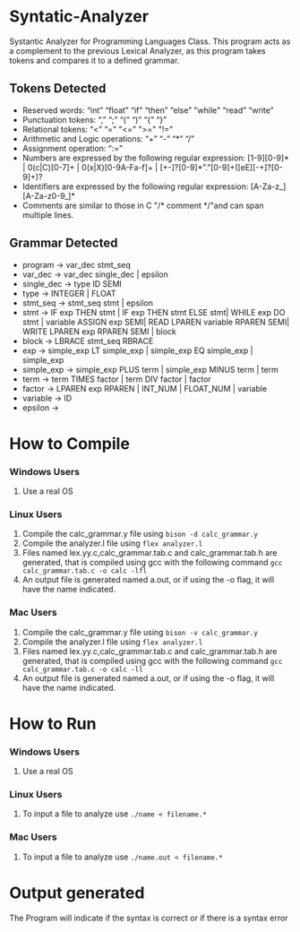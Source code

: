 # Syntatic-Analyzer
Systantic Analyzer for Programming Languages Class. This program acts as a complement to the previous Lexical Analyzer, as this program takes tokens and compares it to a defined grammar.

## Tokens Detected

* Reserved words: “int” “float” “if” “then” “else” "while" “read” “write”
* Punctuation tokens: “,” “;” “(” “)” “{” “}”
* Relational tokens: “<” “=” "<=" ">=" "!="
* Arithmetic and Logic operations: “+” “-” “*” “/”
* Assignment operation: “:=”
* Numbers are expressed by the following regular expression:
[1-9][0-9]* | 0(c|C)[0-7]+ | 0(x|X)[0-9A-Fa-f]+ | [+-]?[0-9]*”.”[0-9]+([eE][-+]?[0-9]+)?
* Identifiers are expressed by the following regular expression: [A-Za-z_][A-Za-z0-9_]*
* Comments are similar to those in C "/* comment */"and can span multiple lines.

## Grammar Detected
* program     -> var_dec stmt_seq
* var_dec     -> var_dec single_dec  | epsilon
* single_dec  -> type ID SEMI
* type        -> INTEGER | FLOAT
* stmt_seq    -> stmt_seq stmt  | epsilon
* stmt        -> IF exp THEN stmt  | IF exp THEN stmt ELSE stmt| WHILE exp DO stmt  | variable ASSIGN exp SEMI| READ LPAREN variable RPAREN SEMI| WRITE LPAREN exp RPAREN SEMI | block
* block       -> LBRACE stmt_seq RBRACE
* exp         -> simple_exp LT simple_exp | simple_exp EQ simple_exp  | simple_exp
* simple_exp  -> simple_exp PLUS term | simple_exp MINUS term | term
* term        -> term TIMES factor  | term DIV factor  | factor
* factor      -> LPAREN exp RPAREN | INT_NUM  | FLOAT_NUM  | variable
* variable    -> ID
* epsilon     -> 

# How to Compile
### Windows Users
1. Use a real OS

### Linux Users
1. Compile the calc_grammar.y file using  ```bison -d calc_grammar.y```
2. Compile the analyzer.l file using ```flex analyzer.l```
3. Files named lex.yy.c,calc_grammar.tab.c and calc_grammar.tab.h are generated, that is compiled using gcc with the following command ```gcc calc_grammar.tab.c -o calc -lfl```
4. An output file is generated named a.out, or if using the -o flag, it will have the name indicated.

### Mac Users
1. Compile the calc_grammar.y file using  ```bison -v calc_grammar.y```
2. Compile the analyzer.l file using ```flex analyzer.l```
3. Files named lex.yy.c,calc_grammar.tab.c and calc_grammar.tab.h are generated, that is compiled using gcc with the following command ```gcc calc_grammar.tab.c -o calc -ll```
4. An output file is generated named a.out, or if using the -o flag, it will have the name indicated.

# How to Run
### Windows Users
1. Use a real OS

### Linux Users
1. To input a file to analyze use ```./name < filename.*```


### Mac Users
1. To input a file to analyze use ```./name.out < filename.*```

# Output generated
The Program will indicate if the syntax is correct or if there is a syntax error
